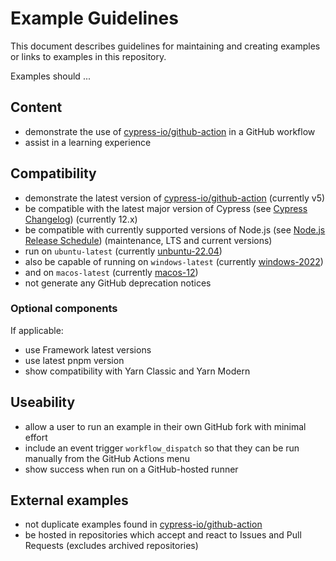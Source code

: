 # Example Guidelines

This document describes guidelines for maintaining and creating examples or links to examples in this repository.

Examples should ...

## Content

- demonstrate the use of [cypress-io/github-action](https://github.com/cypress-io/github-action) in a GitHub workflow
- assist in a learning experience

## Compatibility

- demonstrate the latest version of [cypress-io/github-action](https://github.com/cypress-io/github-action) (currently v5)
- be compatible with the latest major version of Cypress (see [Cypress Changelog](https://docs.cypress.io/guides/references/changelog)) (currently 12.x)
- be compatible with currently supported versions of Node.js (see [Node.js Release Schedule](https://github.com/nodejs/release#release-schedule)) (maintenance, LTS and current versions)
- run on `ubuntu-latest` (currently [unbuntu-22.04](https://github.com/actions/runner-images/blob/main/images/linux/Ubuntu2204-Readme.md))
- also be capable of running on `windows-latest` (currently [windows-2022](https://github.com/actions/runner-images/blob/main/images/win/Windows2022-Readme.md))
- and on `macos-latest`  (currently [macos-12](https://github.com/actions/runner-images/blob/main/images/macos/macos-12-Readme.md))
- not generate any GitHub deprecation notices

### Optional components

If applicable:

- use Framework latest versions
- use latest pnpm version
- show compatibility with Yarn Classic and Yarn Modern

## Useability

- allow a user to run an example in their own GitHub fork with minimal effort
- include an event trigger `workflow_dispatch` so that they can be run manually from the GitHub Actions menu
- show success when run on a GitHub-hosted runner

## External examples

- not duplicate examples found in [cypress-io/github-action](https://github.com/cypress-io/github-action)
- be hosted in repositories which accept and react to Issues and Pull Requests (excludes archived repositories)
